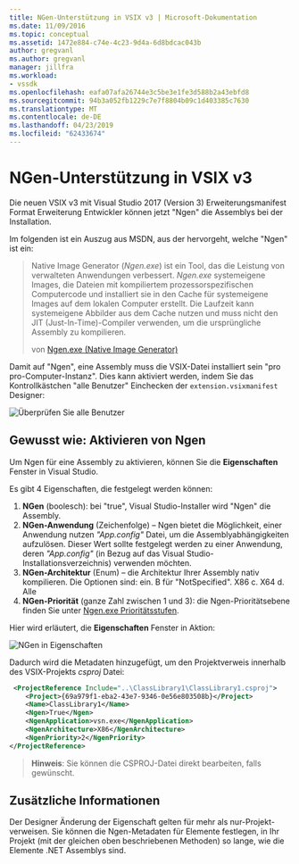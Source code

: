 ```yaml
---
title: NGen-Unterstützung in VSIX v3 | Microsoft-Dokumentation
ms.date: 11/09/2016
ms.topic: conceptual
ms.assetid: 1472e884-c74e-4c23-9d4a-6d8bdcac043b
author: gregvanl
ms.author: gregvanl
manager: jillfra
ms.workload:
- vssdk
ms.openlocfilehash: eafa07afa26744e3c5be3e1fe3d588b2a43ebfd8
ms.sourcegitcommit: 94b3a052fb1229c7e7f8804b09c1d403385c7630
ms.translationtype: MT
ms.contentlocale: de-DE
ms.lasthandoff: 04/23/2019
ms.locfileid: "62433674"
---
```

# <a name="ngen-support-in-vsix-v3"></a>NGen-Unterstützung in VSIX v3

Die neuen VSIX v3 mit Visual Studio 2017 (Version 3) Erweiterungsmanifest Format Erweiterung Entwickler können jetzt "Ngen" die Assemblys bei der Installation.

Im folgenden ist ein Auszug aus MSDN, aus der hervorgeht, welche "Ngen" ist ein:

>Native Image Generator (*Ngen.exe*) ist ein Tool, das die Leistung von verwalteten Anwendungen verbessert. *Ngen.exe* systemeigene Images, die Dateien mit kompiliertem prozessorspezifischen Computercode und installiert sie in den Cache für systemeigene Images auf dem lokalen Computer erstellt. Die Laufzeit kann systemeigene Abbilder aus dem Cache nutzen und muss nicht den JIT (Just-In-Time)-Compiler verwenden, um die ursprüngliche Assembly zu kompilieren.
>
>von [Ngen.exe (Native Image Generator)](/dotnet/framework/tools/ngen-exe-native-image-generator)

Damit auf "Ngen", eine Assembly muss die VSIX-Datei installiert sein "pro pro-Computer-Instanz". Dies kann aktiviert werden, indem Sie das Kontrollkästchen "alle Benutzer" Einchecken der `extension.vsixmanifest` Designer:

![Überprüfen Sie alle Benutzer](media/check-all-users.png)

## <a name="how-to-enable-ngen"></a>Gewusst wie: Aktivieren von Ngen

Um Ngen für eine Assembly zu aktivieren, können Sie die **Eigenschaften** Fenster in Visual Studio.

Es gibt 4 Eigenschaften, die festgelegt werden können:

1. **NGen** (boolesch): bei "true", Visual Studio-Installer wird "Ngen" die Assembly.
2. **NGen-Anwendung** (Zeichenfolge) – Ngen bietet die Möglichkeit, einer Anwendung nutzen *"App.config"* Datei, um die Assemblyabhängigkeiten aufzulösen. Dieser Wert sollte festgelegt werden zu einer Anwendung, deren *"App.config"* (in Bezug auf das Visual Studio-Installationsverzeichnis) verwenden möchten.
3. **NGen-Architektur** (Enum) – die Architektur Ihrer Assembly nativ kompilieren. Die Optionen sind: ein. B für "NotSpecified". X86 c. X64 d. Alle
4. **NGen-Priorität** (ganze Zahl zwischen 1 und 3): die Ngen-Prioritätsebene finden Sie unter [Ngen.exe Prioritätsstufen](/dotnet/framework/tools/ngen-exe-native-image-generator#priority-levels).

Hier wird erläutert, die **Eigenschaften** Fenster in Aktion:

![NGen in Eigenschaften](media/ngen-in-properties.png)

Dadurch wird die Metadaten hinzugefügt, um den Projektverweis innerhalb des VSIX-Projekts *csproj* Datei:

```xml
 <ProjectReference Include="..\ClassLibrary1\ClassLibrary1.csproj">
    <Project>{69a979f1-eba2-43e7-9346-0e56e803508b}</Project>
    <Name>ClassLibrary1</Name>
    <Ngen>True</Ngen>
    <NgenApplication>vsn.exe</NgenApplication>
    <NgenArchitecture>X86</NgenArchitecture>
    <NgenPriority>2</NgenPriority>
</ProjectReference>
 ```

 >**Hinweis**: Sie können die CSPROJ-Datei direkt bearbeiten, falls gewünscht.

## <a name="extra-information"></a>Zusätzliche Informationen

Der Designer Änderung der Eigenschaft gelten für mehr als nur-Projekt-verweisen. Sie können die Ngen-Metadaten für Elemente festlegen, in Ihr Projekt (mit der gleichen oben beschriebenen Methoden) so lange, wie die Elemente .NET Assemblys sind.